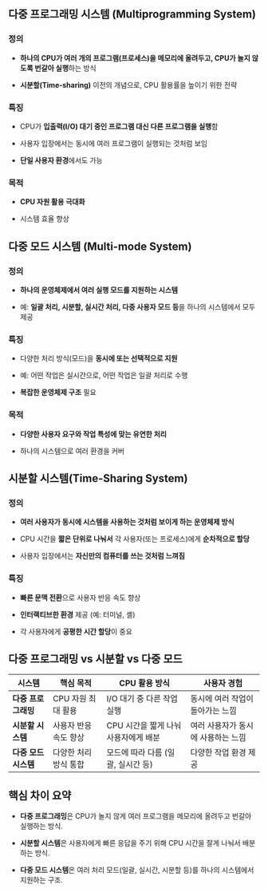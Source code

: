 ##  다중 프로그래밍 시스템 (Multiprogramming System)

###  정의

- **하나의 CPU가 여러 개의 프로그램(프로세스)을 메모리에 올려두고, CPU가 놀지 않도록 번갈아 실행**하는 방식
    
- **시분할(Time-sharing)** 이전의 개념으로, CPU 활용률을 높이기 위한 전략
    

###  특징

- CPU가 **입출력(I/O) 대기 중인 프로그램 대신 다른 프로그램을 실행**함
    
- 사용자 입장에서는 동시에 여러 프로그램이 실행되는 것처럼 보임
    
- **단일 사용자 환경**에서도 가능
    

###  목적

- **CPU 자원 활용 극대화**
    
- 시스템 효율 향상
    

##  다중 모드 시스템 (Multi-mode System)

###  정의

- **하나의 운영체제에서 여러 실행 모드를 지원하는 시스템**
    
- 예: **일괄 처리, 시분할, 실시간 처리, 다중 사용자 모드 등**을 하나의 시스템에서 모두 제공
    

###  특징

- 다양한 처리 방식(모드)을 **동시에 또는 선택적으로 지원**
    
- 예: 어떤 작업은 실시간으로, 어떤 작업은 일괄 처리로 수행
    
- **복잡한 운영체제 구조** 필요
    

### 목적

- **다양한 사용자 요구와 작업 특성에 맞는 유연한 처리**
    
- 하나의 시스템으로 여러 환경을 커버
    

## 시분할 시스템(Time-Sharing System)

###  정의

- **여러 사용자가 동시에 시스템을 사용하는 것처럼 보이게 하는 운영체제 방식**
    
- CPU 시간을 **짧은 단위로 나눠서** 각 사용자(또는 프로세스)에게 **순차적으로 할당**
    
- 사용자 입장에서는 **자신만의 컴퓨터를 쓰는 것처럼 느껴짐**
    

###  특징

- **빠른 문맥 전환**으로 사용자 반응 속도 향상
    
- **인터랙티브한 환경** 제공 (예: 터미널, 셸)
    
- 각 사용자에게 **공평한 시간 할당**이 중요
    

##  다중 프로그래밍 vs 시분할 vs 다중 모드

| 시스템           | 핵심 목적        | CPU 활용 방식              | 사용자 경험              |
| ------------- | ------------ | ---------------------- | ------------------- |
| **다중 프로그래밍**  | CPU 자원 최대 활용 | I/O 대기 중 다른 작업 실행      | 동시에 여러 작업이 돌아가는 느낌  |
| **시분할 시스템**   | 사용자 반응 속도 향상 | CPU 시간을 짧게 나눠 사용자에게 배분 | 여러 사용자가 동시에 사용하는 느낌 |
| **다중 모드 시스템** | 다양한 처리 방식 통합 | 모드에 따라 다름 (일괄, 실시간 등)  | 다양한 작업 환경 제공        |

##  핵심 차이 요약

- **다중 프로그래밍**은 CPU가 놀지 않게 여러 프로그램을 메모리에 올려두고 번갈아 실행하는 방식.
    
- **시분할 시스템**은 사용자에게 빠른 응답을 주기 위해 CPU 시간을 잘게 나눠서 배분하는 방식.
    
- **다중 모드 시스템**은 여러 처리 모드(일괄, 실시간, 시분할 등)를 하나의 시스템에서 지원하는 구조.
